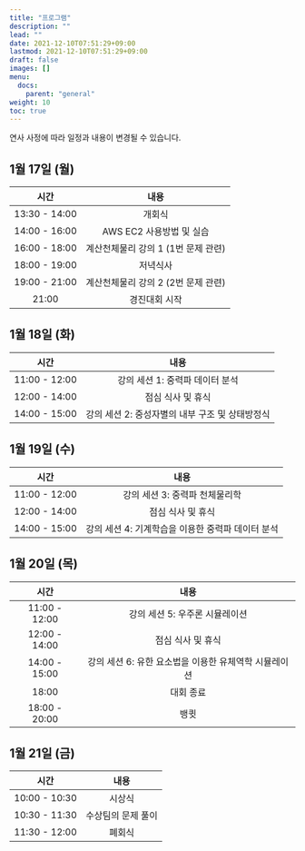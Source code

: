 ```yaml
---
title: "프로그램"
description: ""
lead: ""
date: 2021-12-10T07:51:29+09:00
lastmod: 2021-12-10T07:51:29+09:00
draft: false
images: []
menu: 
  docs:
    parent: "general"
weight: 10
toc: true
---
```


연사 사정에 따라 일정과 내용이 변경될 수 있습니다.

## 1월 17일 (월)

| 시간          |  내용                        |
| :-----------: | :----------------------: |
| 13:30 - 14:00 | 개회식                   |
| 14:00 - 16:00 | AWS EC2 사용방법 및 실습 |
| 16:00 - 18:00 | 계산천체물리 강의 1 (1번 문제 관련) |
| 18:00 - 19:00 | 저녁식사 |
| 19:00 - 21:00 | 계산천체물리 강의 2 (2번 문제 관련) |
| 21:00 | 경진대회 시작 |

## 1월 18일 (화)

|     시간      |                           내용                           |
| :-----------: | :------------------------------------------------------: |
| 11:00 - 12:00 |         강의 세션 1: 중력파 데이터 분석         |
| 12:00 - 14:00 |                    점심 식사 및 휴식                     |
| 14:00 - 15:00 | 강의 세션 2: 중성자별의 내부 구조 및 상태방정식 |

## 1월 19일 (수)

|     시간      |                             내용                             |
| :-----------: | :----------------------------------------------------------: |
| 11:00 - 12:00 |           강의 세션 3: 중력파 천체물리학            |
| 12:00 - 14:00 |                      점심 식사 및 휴식                       |
| 14:00 - 15:00 | 강의 세션 4: 기계학습을 이용한 중력파 데이터 분석 |

## 1월 20일 (목)

|     시간      |                             내용                             |
| :-----------: | :----------------------------------------------------------: |
| 11:00 - 12:00 |           강의 세션 5: 우주론 시뮬레이션            |
| 12:00 - 14:00 |                      점심 식사 및 휴식                       |
| 14:00 - 15:00 | 강의 세션 6: 유한 요소법을 이용한 유체역학 시뮬레이션 |
|     18:00     |                          대회 종료                           |
| 18:00 - 20:00 |                             뱅큇                             |

## 1월 21일 (금)

|     시간      |        내용        |
| :-----------: | :----------------: |
| 10:00 - 10:30 |       시상식       |
| 10:30 - 11:30 | 수상팀의 문제 풀이 |
| 11:30 - 12:00 |       폐회식       |